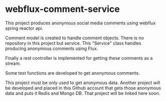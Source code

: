 # webflux-comment-service

This project produces anonymous social media comments using webflux spring reactor api. 

Comment model is created to handle comment objects. There is no repository in this project but service. This "Service" class handles producing anonymous comments using Flux.

Finally a rest controller is implemented for getting these comments as a stream. 

Some test functions are developed to get anonymous comments.

This project must be only used to get anonymous data. Another project will be developed and placed in this Github account that gets those anonymous data and puts it Redis and Mongo DB. That project will be linked here soon. 

